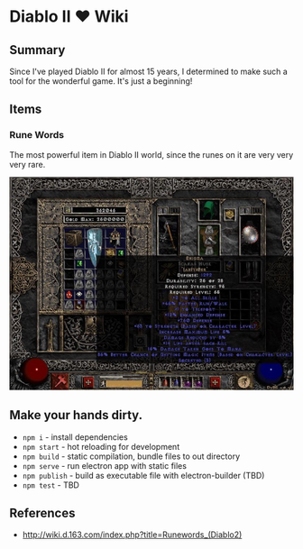 # Diablo II ❤ Wiki

## Summary

Since I've played Diablo II for almost 15 years, I determined to make such a tool for the wonderful game. It's just a beginning!

## Items

### Rune Words

The most powerful item in Diablo II world, since the runes on it are very very very rare.

![Enigma](static/enigma.jpg)

## Make your hands dirty.

- `npm i` - install dependencies
- `npm start` - hot reloading for development
- `npm build` - static compilation, bundle files to out directory
- `npm serve` - run electron app with static files
- `npm publish` - build as executable file with electron-builder (TBD)
- `npm test` - TBD

## References

- http://wiki.d.163.com/index.php?title=Runewords_(Diablo2)

